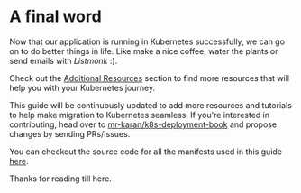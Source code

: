 # A final word

Now that our application is running in Kubernetes successfully, we can go on to do better things in life. Like make a nice coffee, water the plants or send emails with _Listmonk_ :).

Check out the [Additional Resources](./06_01_Final_additional.md) section to find more resources that will help you with your Kubernetes journey.

This guide will be continuously updated to add more resources and tutorials to help make migration to Kubernetes seamless. If you're interested in contributing, head over to [mr-karan/k8s-deployment-book](https://github.com/mr-karan/k8s-deployment-book) and propose changes by sending PRs/Issues.

You can checkout the source code for all the manifests used in this guide [here](https://github.com/mr-karan/listmonk-infra).

Thanks for reading till here.
